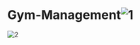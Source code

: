 # Gym-Management![1](https://user-images.githubusercontent.com/84854055/216398289-08709ad6-992c-4cb4-9f05-7e3768e84367.PNG)
![2](https://user-images.githubusercontent.com/84854055/216398313-e8e8d3fc-3f7b-4af0-83d8-6ad12fd7dfca.PNG)
